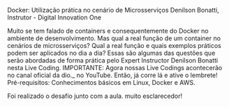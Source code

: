 Docker: Utilização prática no cenário de Microsserviços
Denilson Bonatti, Instrutor - Digital Innovation One

Muito se tem falado de containers e consequentemente do Docker no ambiente de desenvolvimento. Mas qual a real função de um container no cenários de microsserviços? Qual a real função e quais exemplos práticos podem ser aplicados no dia a dia? Essas são algumas das questões que serão abordadas de forma prática pelo Expert Instructor Denilson Bonatti nesta Live Coding. IMPORTANTE: Agora nossas Live Codings acontecerão no canal oficial da dio._ no YouTube. Então, já corre lá e ative o lembrete! Pré-requisitos: Conhecimentos básicos em Linux, Docker e AWS.

Foi realizado o desafio junto com a aula. muito esclarecedor!
